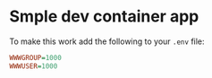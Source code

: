 # Smple dev container app #

To make this work add the following to your `.env` file:

```ini
WWWGROUP=1000
WWWUSER=1000
```
